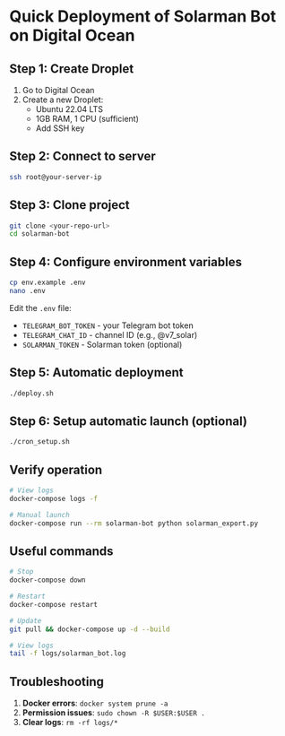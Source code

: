 # Quick Deployment of Solarman Bot on Digital Ocean

## Step 1: Create Droplet
1. Go to Digital Ocean
2. Create a new Droplet:
   - Ubuntu 22.04 LTS
   - 1GB RAM, 1 CPU (sufficient)
   - Add SSH key

## Step 2: Connect to server
```bash
ssh root@your-server-ip
```

## Step 3: Clone project
```bash
git clone <your-repo-url>
cd solarman-bot
```

## Step 4: Configure environment variables
```bash
cp env.example .env
nano .env
```
Edit the `.env` file:
- `TELEGRAM_BOT_TOKEN` - your Telegram bot token
- `TELEGRAM_CHAT_ID` - channel ID (e.g., @v7_solar)
- `SOLARMAN_TOKEN` - Solarman token (optional)

## Step 5: Automatic deployment
```bash
./deploy.sh
```

## Step 6: Setup automatic launch (optional)
```bash
./cron_setup.sh
```

## Verify operation
```bash
# View logs
docker-compose logs -f

# Manual launch
docker-compose run --rm solarman-bot python solarman_export.py
```

## Useful commands
```bash
# Stop
docker-compose down

# Restart
docker-compose restart

# Update
git pull && docker-compose up -d --build

# View logs
tail -f logs/solarman_bot.log
```

## Troubleshooting
1. **Docker errors**: `docker system prune -a`
2. **Permission issues**: `sudo chown -R $USER:$USER .`
3. **Clear logs**: `rm -rf logs/*` 